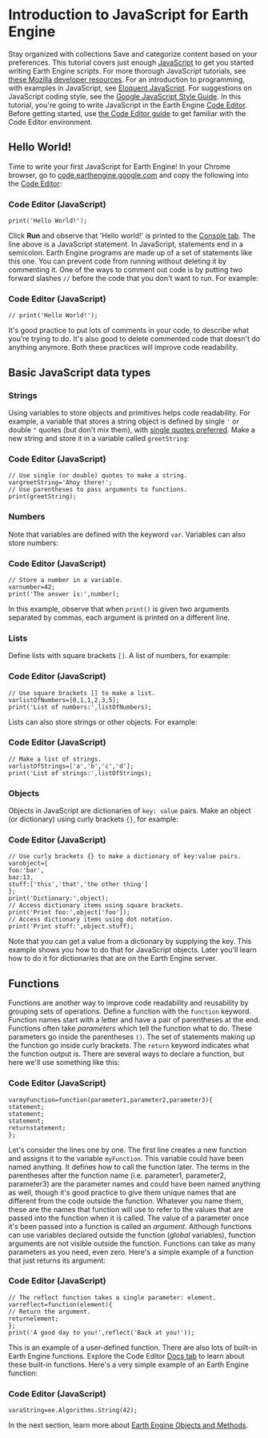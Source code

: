  
#  Introduction to JavaScript for Earth Engine 
Stay organized with collections  Save and categorize content based on your preferences. 
This tutorial covers just enough [JavaScript](https://developer.mozilla.org/en-US/docs/Web/JavaScript/About_JavaScript) to get you started writing Earth Engine scripts. For more thorough JavaScript tutorials, see [these Mozilla developer resources](https://developer.mozilla.org/en-US/docs/Web/JavaScript). For an introduction to programming, with examples in JavaScript, see [Eloquent JavaScript](http://eloquentjavascript.net/). For suggestions on JavaScript coding style, see the [Google JavaScript Style Guide](http://google.github.io/styleguide/javascriptguide.xml). In this tutorial, you're going to write JavaScript in the Earth Engine [Code Editor](https://code.earthengine.google.com/). Before getting started, use [the Code Editor guide](https://developers.google.com/earth-engine/guides/playground) to get familiar with the Code Editor environment.
## Hello World!
Time to write your first JavaScript for Earth Engine! In your Chrome browser, go to [code.earthengine.google.com](https://code.earthengine.google.com/) and copy the following into the [Code Editor](https://developers.google.com/earth-engine/guides/playground):
### Code Editor (JavaScript)
```
print('Hello World!');
```

Click **Run** and observe that 'Hello world!' is printed to the [Console tab](https://developers.google.com/earth-engine/guides/playground#console-tab). The line above is a JavaScript statement. In JavaScript, statements end in a semicolon. Earth Engine programs are made up of a set of statements like this one. You can prevent code from running without deleting it by commenting it. One of the ways to comment out code is by putting two forward slashes `//` before the code that you don't want to run. For example:
### Code Editor (JavaScript)
```
// print('Hello World!');
```

It's good practice to put lots of comments in your code, to describe what you're trying to do. It's also good to delete commented code that doesn't do anything anymore. Both these practices will improve code readability.
## Basic JavaScript data types
### Strings
Using variables to store objects and primitives helps code readability. For example, a variable that stores a string object is defined by single `'` or double `"` quotes (but don't mix them), with [single quotes preferred](https://google.github.io/styleguide/javascriptguide.xml#Strings). Make a new string and store it in a variable called `greetString`: 
### Code Editor (JavaScript)
```
// Use single (or double) quotes to make a string.
vargreetString='Ahoy there!';
// Use parentheses to pass arguments to functions.
print(greetString);
```

### Numbers
Note that variables are defined with the keyword `var`. Variables can also store numbers:
### Code Editor (JavaScript)
```
// Store a number in a variable.
varnumber=42;
print('The answer is:',number);
```

In this example, observe that when `print()` is given two arguments separated by commas, each argument is printed on a different line.
### Lists
Define lists with square brackets `[]`. A list of numbers, for example:
### Code Editor (JavaScript)
```
// Use square brackets [] to make a list.
varlistOfNumbers=[0,1,1,2,3,5];
print('List of numbers:',listOfNumbers);
```

Lists can also store strings or other objects. For example:
### Code Editor (JavaScript)
```
// Make a list of strings.
varlistOfStrings=['a','b','c','d'];
print('List of strings:',listOfStrings);
```

### Objects
Objects in JavaScript are dictionaries of `key: value` pairs. Make an object (or dictionary) using curly brackets `{}`, for example:
### Code Editor (JavaScript)
```
// Use curly brackets {} to make a dictionary of key:value pairs.
varobject={
foo:'bar',
baz:13,
stuff:['this','that','the other thing']
};
print('Dictionary:',object);
// Access dictionary items using square brackets.
print('Print foo:',object['foo']);
// Access dictionary items using dot notation.
print('Print stuff:',object.stuff);
```

Note that you can get a value from a dictionary by supplying the key. This example shows you how to do that for JavaScript objects. Later you'll learn how to do it for dictionaries that are on the Earth Engine server.
## Functions
Functions are another way to improve code readability and reusability by grouping sets of operations. Define a function with the `function` keyword. Function names start with a letter and have a pair of parentheses at the end. Functions often take _parameters_ which tell the function what to do. These parameters go inside the parentheses `()`. The set of statements making up the function go inside curly brackets. The `return` keyword indicates what the function output is. There are several ways to declare a function, but here we'll use something like this:
### Code Editor (JavaScript)
```
varmyFunction=function(parameter1,parameter2,parameter3){
statement;
statement;
statement;
returnstatement;
};
```

Let's consider the lines one by one. The first line creates a new function and assigns it to the variable `myFunction`. This variable could have been named anything. It defines how to call the function later. The terms in the parentheses after the function name (i.e. parameter1, parameter2, parameter3) are the parameter names and could have been named anything as well, though it's good practice to give them unique names that are different from the code outside the function. Whatever you name them, these are the names that function will use to refer to the values that are passed into the function when it is called. The value of a parameter once it's been passed into a function is called an _argument_. Although functions can use variables declared outside the function (_global_ variables), function arguments are not visible outside the function. Functions can take as many parameters as you need, even zero. Here's a simple example of a function that just returns its argument:
### Code Editor (JavaScript)
```
// The reflect function takes a single parameter: element.
varreflect=function(element){
// Return the argument.
returnelement;
};
print('A good day to you!',reflect('Back at you!'));
```

This is an example of a user-defined function. There are also lots of built-in Earth Engine functions. Explore the Code Editor [Docs tab](https://developers.google.com/earth-engine/guides/playground#api-reference-docs-tab) to learn about these built-in functions. Here's a very simple example of an Earth Engine function:
### Code Editor (JavaScript)
```
varaString=ee.Algorithms.String(42);
```

In the next section, learn more about [Earth Engine Objects and Methods](https://developers.google.com/earth-engine/tutorials/tutorial_js_02).

